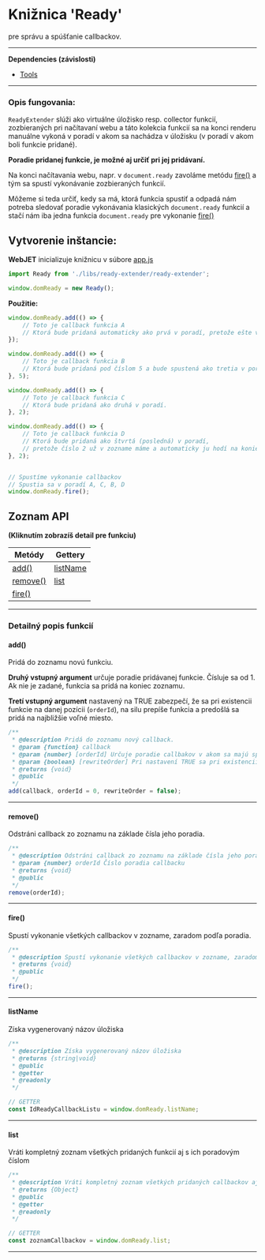 # Knižnica 'Ready'
pre správu a spúšťanie callbackov.

---
**Dependencies (závislosti)**
- [Tools](tools.md)
---

### Opis fungovania:

`ReadyExtender` slúži ako virtuálne úložisko resp. collector funkcií, zozbieraných pri načítavaní webu
a táto kolekcia funkcií sa na konci renderu manuálne vykoná v poradí v akom sa nachádza v úložisku (v poradí v akom boli funkcie pridané).

**Poradie pridanej funkcie, je možné aj určiť pri jej pridávaní.**

Na konci načítavania webu, napr. v `document.ready` zavoláme metódu [fire()](#fire) a tým sa spustí vykonávanie zozbieraných funkcií.

Môžeme si teda určiť, kedy sa má, ktorá funkcia spustiť a odpadá nám potreba sledovať poradie vykonávania klasických `document.ready` funkcií
a stačí nám iba jedna funkcia `document.ready` pre vykonanie [fire()](#fire)

## Vytvorenie inštancie:
**WebJET** inicializuje knižnicu v súbore [app.js](https://gitlab.web.iway.local/webjet/webjet8v9/-/blob/master/src/main/webapp/admin/v9/src/js/app.js)
```javascript
import Ready from './libs/ready-extender/ready-extender';

window.domReady = new Ready();
```

**Použitie:**
```javascript
window.domReady.add(() => {
    // Toto je callback funkcia A
    // Ktorá bude pridaná automaticky ako prvá v poradí, pretože ešte v zozname nemáme nič.
});

window.domReady.add(() => {
    // Toto je callback funkcia B
    // Ktorá bude pridaná pod číslom 5 a bude spustená ako tretia v poradí.
}, 5);

window.domReady.add(() => {
    // Toto je callback funkcia C
    // Ktorá bude pridaná ako druhá v poradí.
}, 2);

window.domReady.add(() => {
    // Toto je callback funkcia D
    // Ktorá bude pridaná ako štvrtá (posledná) v poradí,
    // pretože číslo 2 už v zozname máme a automaticky ju hodí na koniec zoznamu.
}, 2);


// Spustíme vykonanie callbackov
// Spustia sa v poradí A, C, B, D
window.domReady.fire();
```

## Zoznam API
**(Kliknutím zobrazíš detail pre funkciu)**

| Metódy                | Gettery               |
| -----------           | -----------           |
| [add()](#add)         | [listName](#listName) |
| [remove()](#remove)   | [list](#list)         |
| [fire()](#fire)       |

---

### Detailný popis funkcií

#### add()
Pridá do zoznamu novú funkciu.

**Druhý vstupný argument** určuje poradie pridávanej funkcie. Čísluje sa od 1. Ak nie je zadané, funkcia sa pridá na koniec zoznamu.

**Tretí vstupný argument** nastavený na TRUE zabezpečí, že sa pri existencii funkcie na danej pozícii (`orderId`), na silu prepíše funkcia a predošlá sa pridá na najbližšie voľné miesto.
```javascript
/**
 * @description Pridá do zoznamu nový callback.
 * @param {function} callback
 * @param {number} [orderId] Určuje poradie callbakov v akom sa majú spúšťať. Čísluje sa od 1. Ak nie je zadané, callback sa pridá na koniec zoznamu.
 * @param {boolean} [rewriteOrder] Pri nastavení TRUE sa pri existencii callbacku na danej pozícii na silu prepíše callback a predošlý sa pridá na najbližšie voľné miesto.
 * @returns {void}
 * @public
 */
add(callback, orderId = 0, rewriteOrder = false);
```

---
#### remove()
Odstráni callback zo zoznamu na základe čísla jeho poradia.
```javascript
/**
 * @description Odstráni callback zo zoznamu na základe čísla jeho poradia.
 * @param {number} orderId Číslo poradia callbacku
 * @returns {void}
 * @public
 */
remove(orderId);
```

---
#### fire()
Spustí vykonanie všetkých callbackov v zozname, zaradom podľa poradia.
```javascript
/**
 * @description Spustí vykonanie všetkých callbackov v zozname, zaradom podľa poradia.
 * @returns {void}
 * @public
 */
fire();
```

---
#### listName
Získa vygenerovaný názov úložiska
```javascript
/**
 * @description Získa vygenerovaný názov úložiska
 * @returns {string|void}
 * @public
 * @getter
 * @readonly
 */

// GETTER
const IdReadyCallbackListu = window.domReady.listName;
```

---
#### list
Vráti kompletný zoznam všetkých pridaných funkcií aj s ich poradovým číslom
```javascript
/**
 * @description Vráti kompletný zoznam všetkých pridaných callbackov aj s ich poradovým číslom
 * @returns {Object}
 * @public
 * @getter
 * @readonly
 */

// GETTER
const zoznamCallbackov = window.domReady.list;
```

---